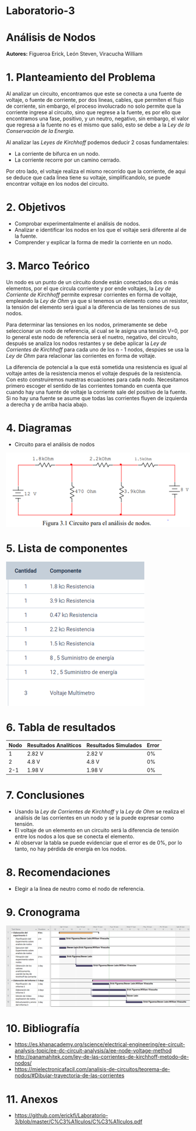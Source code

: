 # Laboratorio-3
# Análisis de Nodos
**Autores:** Figueroa Erick, León Steven, Viracucha William
# 1. Planteamiento del Problema

Al analizar un circuito, encontramos que este se conecta a una fuente de voltaje, o fuente de corriente, por dos lineas, cables, que permiten el flujo de corriente, sin embargo, el proceso involucrado no solo permite que la corriente ingrese al circuito, sino que regrese a la fuente, es por ello que encontramos una fase, positivo, y un neutro, negativo, sin embargo, el valor que regresa a la fuente no es el mismo que salió, esto se debe a la *Ley de la Conservación de la Energía.*

Al analizar las *Leyes de Kirchhoff* podemos deducir 2 cosas fundamentales:
- La corriente de bifurca en un nodo.
- La corriente recorre por un camino cerrado.

Por otro lado, el voltaje realiza el mismo recorrido que la corriente, de aqui se deduce que cada linea tiene su voltaje, simplificandolo, se puede encontrar voltaje en los nodos del circuito.

# 2. Objetivos
- Comprobar experimentalmente el análisis de nodos.
- Analizar e identificar los nodos en los que el voltaje será diferente al de la fuente.
- Comprender y explicar la forma de medir la corriente en un nodo.

# 3. Marco Teórico 

Un nodo es un punto de un circuito donde están conectados dos o más elementos, por el que circula corriente y por ende voltajes, la *Ley de Corriente de Kirchhoff* permite expresar corrientes en forma de voltaje, empleando la *Ley de Ohm* ya que si tenemos un elemento como un resistor, la tensión del elemento será igual a la diferencia de las tensiones de sus nodos.

Para determinar las tensiones en los nodos, primeramente se debe seleccionar un nodo de referencia, al cual se le asigna una tensión V=0, por lo general este nodo de referencia será el nuetro, negativo, del circuito, después se analiza los nodos restantes y se debe aplicar la *Ley de Corrientes de Kirchhoff* para cada uno de los n - 1 nodos, despúes se usa la *Ley de Ohm* para relacionar las corrientes en forma de voltaje.

La diferencia de potencial a la que está sometida una resistencia es igual al voltaje antes de la resistencia menos el voltaje después de la resistencia. Con esto construiremos nuestras ecuaciones para cada nodo. Necesitamos primero escoger el sentido de las corrientes tomando en cuenta que cuando hay una fuente de voltaje la corriente sale del positivo de la fuente. Si no hay una fuente se asume que todas las corrientes fluyen de izquierda a derecha y de arriba hacia abajo.

# 4. Diagramas

- Circuito para el análisis de nodos

![](https://github.com/erickfi/Laboratorio-3/blob/master/img/Diagrama-3.PNG)

# 5. Lista de componentes

![](https://github.com/erickfi/Laboratorio-3/blob/master/img/materiales-3.PNG)

# 6. Tabla de resultados

| Nodo | Resultados Analíticos | Resultados Simulados | Error |
| ------------- | ------------- |------------- |------------- |
|1 | 2.82 V | 2.82 V| 0% |
| 2 | 4.8 V | 4.8 V | 0% |
| 2-1 | 1.98 V | 1.98 V | 0% |

# 7. Conclusiones

- Usando la *Ley de Corrientes de Kirchhoff* y la *Ley de Ohm* se realiza el análisis de las corrientes en un nodo y se la puede expresar como tensión.
- El voltaje de un elemento en un circuito será la diferencia de tensión entre los nodos a los que se conecta el elemento.
- Al observar la tabla se puede evidenciar que el error es de 0%, por lo tanto, no hay pérdida de energía en los nodos.

# 8. Recomendaciones

- Elegir a la linea de neutro como el nodo de referencia.

# 9. Cronograma

![](img/Cronograma-Practica-3.PNG)

# 10. Bibliografía

- https://es.khanacademy.org/science/electrical-engineering/ee-circuit-analysis-topic/ee-dc-circuit-analysis/a/ee-node-voltage-method
- http://panamahitek.com/ley-de-las-corrientes-de-kirchhoff-metodo-de-nodos/
- https://mielectronicafacil.com/analisis-de-circuitos/teorema-de-nodos/#Dibujar-trayectoria-de-las-corrientes

# 11. Anexos

- https://github.com/erickfi/Laboratorio-3/blob/master/C%C3%A1lculos/C%C3%A1lculos.pdf







